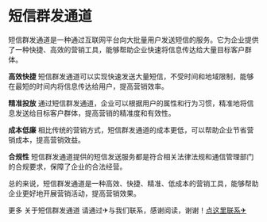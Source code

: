 # 短信群发通道

短信群发通道是一种通过互联网平台向大批量用户发送短信的服务。它为企业提供了一种快捷、高效的营销工具，能够帮助企业快速将信息传达给大量目标客户群体。

**高效快捷**
短信群发通道可以实现快速发送大量短信，不受时间和地域限制，能够在最短的时间内将信息传达给用户，提高营销效率。

**精准投放**
通过短信群发通道，企业可以根据用户的属性和行为习惯，精准地将信息发送给目标客户群体，提高营销的精准度和有效性。

**成本低廉**
相比传统的营销方式，短信群发通道的成本更低，可以帮助企业节省营销成本，提高营销效益。

**合规性**
短信群发通道提供的短信发送服务都是符合相关法律法规和通信管理部门的合规要求，保障了企业的合法经营。

总的来说，短信群发通道是一种高效、快捷、精准、低成本的营销工具，能够帮助企业更好地开展营销活动，提高营销效果。

更多 关于短信群发通道 请通过✈与我们联系，感谢阅读，谢谢！[点这里联系✈](https://t.me/lm66bot)